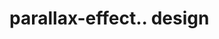 # parallax-effect.. design                                                                                                                                                                                                                  
                                     

